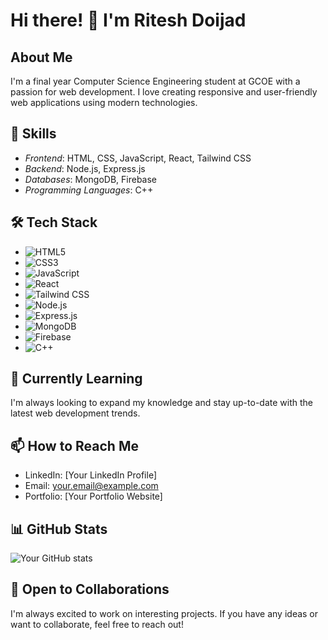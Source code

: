 # Hi there! 👋 I'm Ritesh Doijad

## About Me
I'm a final year Computer Science Engineering student at GCOE with a passion for web development. I love creating responsive and user-friendly web applications using modern technologies.

## 🚀 Skills

- *Frontend*: HTML, CSS, JavaScript, React, Tailwind CSS
- *Backend*: Node.js, Express.js
- *Databases*: MongoDB, Firebase
- *Programming Languages*: C++

## 🛠 Tech Stack

- ![HTML5](https://img.shields.io/badge/-HTML5-E34F26?style=flat-square&logo=html5&logoColor=white)
- ![CSS3](https://img.shields.io/badge/-CSS3-1572B6?style=flat-square&logo=css3)
- ![JavaScript](https://img.shields.io/badge/-JavaScript-black?style=flat-square&logo=javascript)
- ![React](https://img.shields.io/badge/-React-black?style=flat-square&logo=react)
- ![Tailwind CSS](https://img.shields.io/badge/-TailwindCSS-38B2AC?style=flat-square&logo=tailwind-css&logoColor=white)
- ![Node.js](https://img.shields.io/badge/-Node.js-black?style=flat-square&logo=Node.js)
- ![Express.js](https://img.shields.io/badge/-Express.js-000000?style=flat-square&logo=express)
- ![MongoDB](https://img.shields.io/badge/-MongoDB-black?style=flat-square&logo=mongodb)
- ![Firebase](https://img.shields.io/badge/-Firebase-FFCA28?style=flat-square&logo=firebase&logoColor=black)
- ![C++](https://img.shields.io/badge/-C++-00599C?style=flat-square&logo=c)

## 🌱 Currently Learning

I'm always looking to expand my knowledge and stay up-to-date with the latest web development trends.

## 📫 How to Reach Me

- LinkedIn: [Your LinkedIn Profile]
- Email: your.email@example.com
- Portfolio: [Your Portfolio Website]

## 📊 GitHub Stats

![Your GitHub stats](https://github-readme-stats.vercel.app/api?username=YourGitHubUsername&show_icons=true&theme=radical)

## 🤝 Open to Collaborations

I'm always excited to work on interesting projects. If you have any ideas or want to collaborate, feel free to reach out!
